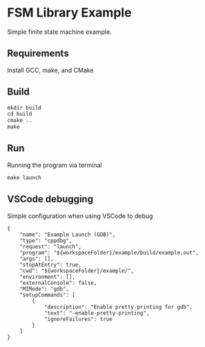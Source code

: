 # FSM Library Example

Simple finite state machine example.

## Requirements

Install GCC, make, and CMake

## Build

```makefile
mkdir build
cd build
cmake ..
make
```

## Run

Running the program via terminal

```makefile
make launch
```


## VSCode debugging

Simple configuration when using VSCode to debug

```debug
{
    "name": "Example Launch (GDB)",
    "type": "cppdbg",
    "request": "launch",
    "program": "${workspaceFolder}/example/build/example.out",
    "args": [],
    "stopAtEntry": true,
    "cwd": "${workspaceFolder}/example/",
    "environment": [],
    "externalConsole": false,
    "MIMode": "gdb",
    "setupCommands": [
        {
            "description": "Enable pretty-printing for gdb",
            "text": "-enable-pretty-printing",
            "ignoreFailures": true
        }
    ]
}
```